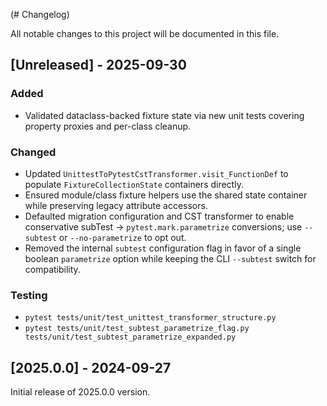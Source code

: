 (# Changelog)

All notable changes to this project will be documented in this file.

## [Unreleased] - 2025-09-30

### Added
- Validated dataclass-backed fixture state via new unit tests covering property proxies and per-class cleanup.

### Changed
- Updated `UnittestToPytestCstTransformer.visit_FunctionDef` to populate `FixtureCollectionState` containers directly.
- Ensured module/class fixture helpers use the shared state container while preserving legacy attribute accessors.
- Defaulted migration configuration and CST transformer to enable conservative subTest → `pytest.mark.parametrize` conversions; use `--subtest` or `--no-parametrize` to opt out.
- Removed the internal `subtest` configuration flag in favor of a single boolean `parametrize` option while keeping the CLI `--subtest` switch for compatibility.

### Testing
- `pytest tests/unit/test_unittest_transformer_structure.py`
- `pytest tests/unit/test_subtest_parametrize_flag.py tests/unit/test_subtest_parametrize_expanded.py`

## [2025.0.0] - 2024-09-27

Initial release of 2025.0.0 version.

